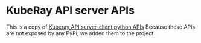 # KubeRay API server APIs

This is a copy of [Kuberay API server-client python APIs](https://github.com/ray-project/kuberay/tree/master/clients/python-apiserver-client)
Because these APIs are not exposed by any PyPi, we added them to the project